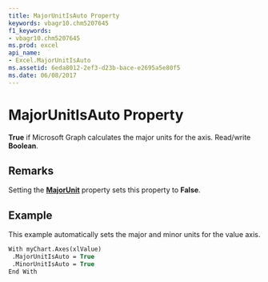 ```yaml
---
title: MajorUnitIsAuto Property
keywords: vbagr10.chm5207645
f1_keywords:
- vbagr10.chm5207645
ms.prod: excel
api_name:
- Excel.MajorUnitIsAuto
ms.assetid: 6eda8012-2ef3-d23b-bace-e2695a5e80f5
ms.date: 06/08/2017
---
```



# MajorUnitIsAuto Property

 **True** if Microsoft Graph calculates the major units for the axis. Read/write **Boolean**.


## Remarks

Setting the  **[MajorUnit](Excel.MajorUnit.md)** property sets this property to  **False**.


## Example

This example automatically sets the major and minor units for the value axis.


```vb
With myChart.Axes(xlValue) 
 .MajorUnitIsAuto = True 
 .MinorUnitIsAuto = True 
End With
```


